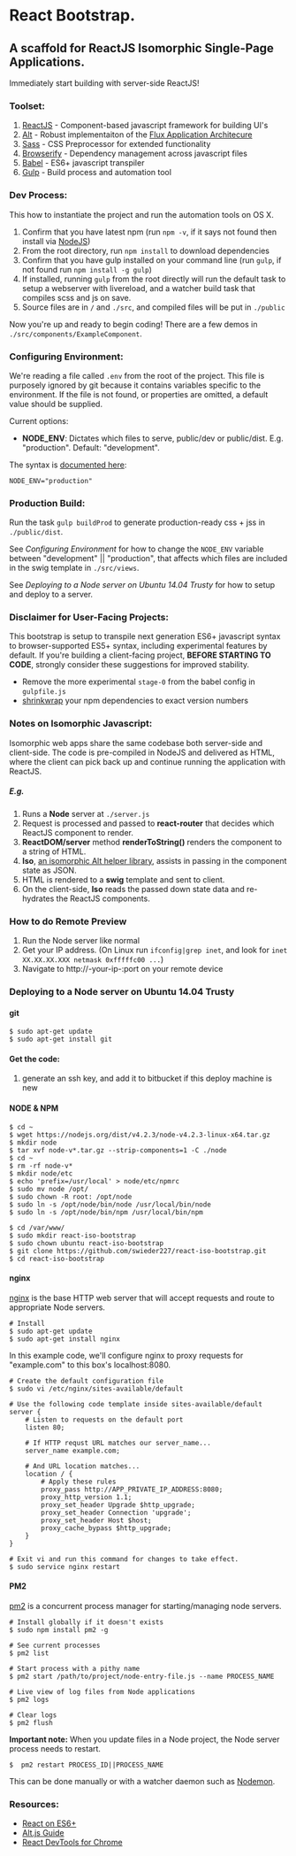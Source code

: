 # React Bootstrap. 
## A scaffold for __ReactJS__ Isomorphic Single-Page Applications.

Immediately start building with server-side ReactJS!

### Toolset:
1. [ReactJS](https://facebook.github.io/react/) - Component-based javascript framework for building UI's
2. [Alt](http://alt.js.org/) - Robust implementaiton of the [Flux Application Architecure](https://facebook.github.io/flux/docs/overview.html)
3. [Sass](http://sass-lang.com/) - CSS Preprocessor for extended functionality
4. [Browserify](http://browserify.org/) - Dependency management across javascript files
5. [Babel](https://babeljs.io/) - ES6+ javascript transpiler
6. [Gulp](http://gulpjs.com/) - Build process and automation tool

### Dev Process:

This how to instantiate the project and run the automation tools on OS X.

1. Confirm that you have latest npm (run `npm -v`, if it says not found then install via [NodeJS](https://nodejs.org/en/download/))
2. From the root directory, run `npm install` to download dependencies
3. Confirm that you have gulp installed on your command line (run `gulp`, if not found run `npm install -g gulp`)
4. If installed, running `gulp` from the root directly will run the default task to setup a webserver with livereload, and a watcher build task that compiles scss and js on save.
5. Source files are in `/` and `./src`, and compiled files will be put in `./public`

Now you're up and ready to begin coding! There are a few demos in `./src/components/ExampleComponent`.

### Configuring Environment:
We're reading a file called `.env` from the root of the project. This file is purposely ignored by git because it contains variables specific to the environment. If the file is not found, or properties are omitted, a default value should be supplied.

Current options:

- **NODE_ENV**: Dictates which files to serve, public/dev or public/dist. E.g. "production". Default: "development". 

The syntax is [documented here](https://www.npmjs.com/package/dotenv):

    NODE_ENV="production"

### Production Build:
Run the task `gulp buildProd` to generate production-ready css + jss in `./public/dist`.

See _Configuring Environment_ for how to change the `NODE_ENV` variable between "development" || "production", that affects which files are included in the swig template in `./src/views`.

See _Deploying to a Node server on Ubuntu 14.04 Trusty_ for how to setup and deploy to a server.

### Disclaimer for User-Facing Projects:
This bootstrap is setup to transpile next generation ES6+ javascript syntax to browser-supported ES5+ syntax, including experimental features by default. If you're building a client-facing project, **BEFORE STARTING TO CODE**, strongly consider these suggestions for improved stability.

* Remove the more experimental `stage-0` from the babel config in `gulpfile.js`
* [shrinkwrap](https://docs.npmjs.com/cli/shrinkwrap) your npm dependencies to exact version numbers

### Notes on Isomorphic Javascript:
Isomorphic web apps share the same codebase both server-side and client-side. The code is pre-compiled in NodeJS and delivered as HTML, where the client can pick back up and continue running the application with ReactJS.
##### E.g.
1. Runs a **Node** server at `./server.js`  
2. Request is processed and passed to **react-router** that decides which ReactJS component to render.
3. **ReactDOM/server** method **renderToString()** renders the component to a string of HTML.
4. **Iso**, [an isomorphic Alt helper library]((https://github.com/goatslacker/iso)), assists in passing in the component state as JSON.
5. HTML is rendered to a **swig** template and sent to client.
6. On the client-side, **Iso** reads the passed down state data and re-hydrates the ReactJS components.

### How to do Remote Preview
1. Run the Node server like normal
2. Get your IP address. (On Linux run `ifconfig|grep inet`, and look for `inet XX.XX.XX.XXX netmask 0xfffffc00 ...`)
3. Navigate to http://-your-ip-:port on your remote device

### Deploying to a Node server on Ubuntu 14.04 Trusty

#### git
    
    $ sudo apt-get update
    $ sudo apt-get install git

#### Get the code:

1. generate an ssh key, and add it to bitbucket if this deploy machine is new

#### NODE & NPM

    $ cd ~
    $ wget https://nodejs.org/dist/v4.2.3/node-v4.2.3-linux-x64.tar.gz
    $ mkdir node
    $ tar xvf node-v*.tar.gz --strip-components=1 -C ./node
    $ cd ~
    $ rm -rf node-v*
    $ mkdir node/etc
    $ echo 'prefix=/usr/local' > node/etc/npmrc
    $ sudo mv node /opt/
    $ sudo chown -R root: /opt/node
    $ sudo ln -s /opt/node/bin/node /usr/local/bin/node
    $ sudo ln -s /opt/node/bin/npm /usr/local/bin/npm
    
    $ cd /var/www/
    $ sudo mkdir react-iso-bootstrap
    $ sudo chown ubuntu react-iso-bootstrap
    $ git clone https://github.com/swieder227/react-iso-bootstrap.git
    $ cd react-iso-bootstrap

#### nginx
[nginx](http://nginx.org/en/) is the base HTTP web server that will accept requests and route to appropriate Node servers.

    # Install
    $ sudo apt-get update
    $ sudo apt-get install nginx
    
In this example code, we'll configure nginx to proxy requests for "example.com" to this box's localhost:8080.

    # Create the default configuration file 
    $ sudo vi /etc/nginx/sites-available/default
    
    # Use the following code template inside sites-available/default
    server {
        # Listen to requests on the default port
        listen 80;
    
        # If HTTP requst URL matches our server_name...
        server_name example.com;
    
        # And URL location matches...
        location / {
            # Apply these rules
            proxy_pass http://APP_PRIVATE_IP_ADDRESS:8080;
            proxy_http_version 1.1;
            proxy_set_header Upgrade $http_upgrade;
            proxy_set_header Connection 'upgrade';
            proxy_set_header Host $host;
            proxy_cache_bypass $http_upgrade;
        }
    }
    
    # Exit vi and run this command for changes to take effect.
    $ sudo service nginx restart
    
#### PM2
[pm2](http://pm2.keymetrics.io/) is a concurrent process manager for starting/managing node servers.

    # Install globally if it doesn't exists
    $ sudo npm install pm2 -g

    # See current processes
    $ pm2 list
    
    # Start process with a pithy name
    $ pm2 start /path/to/project/node-entry-file.js --name PROCESS_NAME
    
    # Live view of log files from Node applications
    $ pm2 logs

    # Clear logs
    $ pm2 flush
   
**Important note:** When you update files in a Node project, the Node server process needs to restart.

    $  pm2 restart PROCESS_ID||PROCESS_NAME
 This can be done manually or with a watcher daemon such as [Nodemon](https://github.com/remy/nodemon).

### Resources: 
* [React on ES6+](http://babeljs.io/blog/2015/06/07/react-on-es6-plus/)
* [Alt.js Guide](http://alt.js.org/guide/)
* [React DevTools for Chrome](https://chrome.google.com/webstore/detail/react-developer-tools/fmkadmapgofadopljbjfkapdkoienihi?hl=en)
